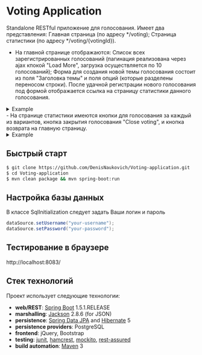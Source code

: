 # Voting Application

Standalone RESTful приложение для голосования. Имеет два представления: Главная страница (по адресу */voting); Страница статистики (по адресу */voting/{votingId}).
- На главной странице отображаются: Список всех зарегистрированных голосований (пагинация реализована через ajax кпокой "Load More", загрузка осуществляется по 10 голосований); Форма для создания новой темы голосования состоит из поля "Заголовка темы" и поля опций (которые разделены переносом строки). После удачной регистрации нового голосования под формой отображается ссылка на страницу статистики данного голосования.
<details> 
  <summary>Example</summary>
  ![alt tag](http://i67.tinypic.com/t8sr2e.png)
</details>
- На странице статистики имеются кнопки для голосования за каждый из вариантов, кнопка закрытия голосования "Close voting", и кнопка возврата на главную страницу.
<details> 
  <summary>Example</summary>
  ![alt tag](http://i63.tinypic.com/33tq8g1.png)
</details>

## Быстрый старт
```sh
$ git clone https://github.com/DenisNaukovich/Voting-application.git
$ cd Voting-application
$ mvn clean package && mvn spring-boot:run
```

## Настройка базы данных
В классе SqlInitialization следует задать Ваши логин и пароль
```java
dataSource.setUsername("your-username");
dataSource.setPassword("your-password");
```

## Тестирование в браузере
http://localhost:8083/

## Стек технологий
Проект использует следующие технологии: <br/>
- **web/REST**: [Spring Boot](https://projects.spring.io/spring-boot/) 1.5.1.RELEASE <br/>
- **marshalling**: [Jackson](https://github.com/FasterXML/jackson-databind) 2.8.6 (for JSON) <br/>
- **persistence**: [Spring Data JPA](http://www.springsource.org/spring-data/jpa) and [Hibernate](http://www.hibernate.org/) 5 <br/>
- **persistence providers**: PostgreSQL
- **frontend**: jQuery, Bootstrap
- **testing**: [junit](http://www.junit.org/), [hamcrest](http://code.google.com/p/hamcrest/), [mockito](http://code.google.com/p/mockito/), [rest-assured](http://code.google.com/p/rest-assured/) <br/>
- **build automation**: [Maven](http://maven.apache.org) 3
